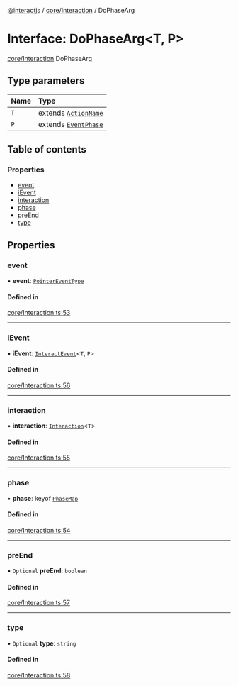 [@interactjs](../README.md) / [core/Interaction](../modules/core_Interaction.md) / DoPhaseArg

# Interface: DoPhaseArg\<T, P\>

[core/Interaction](../modules/core_Interaction.md).DoPhaseArg

## Type parameters

| Name | Type |
| :------ | :------ |
| `T` | extends [`ActionName`](../modules/core_types.md#actionname) |
| `P` | extends [`EventPhase`](../modules/core_InteractEvent.md#eventphase) |

## Table of contents

### Properties

- [event](core_Interaction.DoPhaseArg.md#event)
- [iEvent](core_Interaction.DoPhaseArg.md#ievent)
- [interaction](core_Interaction.DoPhaseArg.md#interaction)
- [phase](core_Interaction.DoPhaseArg.md#phase)
- [preEnd](core_Interaction.DoPhaseArg.md#preend)
- [type](core_Interaction.DoPhaseArg.md#type)

## Properties

### event

• **event**: [`PointerEventType`](../modules/core_types.md#pointereventtype)

#### Defined in

[core/Interaction.ts:53](https://github.com/Mu-L/interact.js/blob/d3d47461/packages/@interactjs/core/Interaction.ts#L53)

___

### iEvent

• **iEvent**: [`InteractEvent`](../classes/core_InteractEvent.InteractEvent.md)\<`T`, `P`\>

#### Defined in

[core/Interaction.ts:56](https://github.com/Mu-L/interact.js/blob/d3d47461/packages/@interactjs/core/Interaction.ts#L56)

___

### interaction

• **interaction**: [`Interaction`](../classes/core_Interaction.Interaction.md)\<`T`\>

#### Defined in

[core/Interaction.ts:55](https://github.com/Mu-L/interact.js/blob/d3d47461/packages/@interactjs/core/Interaction.ts#L55)

___

### phase

• **phase**: keyof [`PhaseMap`](core_InteractEvent.PhaseMap.md)

#### Defined in

[core/Interaction.ts:54](https://github.com/Mu-L/interact.js/blob/d3d47461/packages/@interactjs/core/Interaction.ts#L54)

___

### preEnd

• `Optional` **preEnd**: `boolean`

#### Defined in

[core/Interaction.ts:57](https://github.com/Mu-L/interact.js/blob/d3d47461/packages/@interactjs/core/Interaction.ts#L57)

___

### type

• `Optional` **type**: `string`

#### Defined in

[core/Interaction.ts:58](https://github.com/Mu-L/interact.js/blob/d3d47461/packages/@interactjs/core/Interaction.ts#L58)
